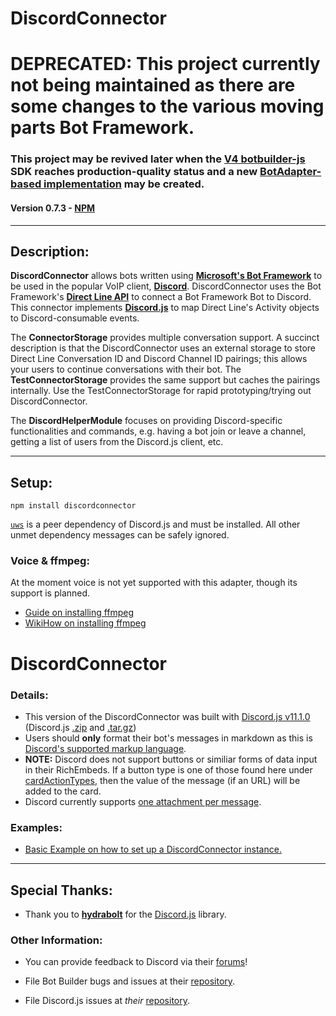 # DiscordConnector 

# DEPRECATED: This project currently not being maintained as there are some changes to the various moving parts Bot Framework. 

### This project may be revived later when the [V4 botbuilder-js](https://github.com/Microsoft/botbuilder-js) SDK reaches production-quality status and a new [BotAdapter-based implementation](https://github.com/Microsoft/botbuilder-js/blob/master/libraries/botbuilder-core/src/botAdapter.ts) may be created.

#### Version 0.7.3 - [NPM][npm]
___

## Description:

**DiscordConnector** allows bots written using **[Microsoft's Bot Framework][botframework]** to be used in the popular VoIP client, **[Discord][discordapp]**. DiscordConnector uses the Bot Framework's **[Direct Line API][directline]** to connect a Bot Framework Bot to Discord. This connector implements **[Discord.js][discord.js]** to map Direct Line's Activity objects to Discord-consumable events.

The **ConnectorStorage** provides multiple conversation support. A succinct description is that the DiscordConnector uses an external storage to store Direct Line Conversation ID and Discord Channel ID pairings; this allows your users to continue conversations with their bot. The **TestConnectorStorage** provides the same support but caches the pairings internally. Use the TestConnectorStorage for rapid prototyping/trying out DiscordConnector.

The **DiscordHelperModule** focuses on providing Discord-specific functionalities and commands, e.g. having a bot join or leave a channel, getting a list of users from the Discord.js client, etc.  

___

## Setup:
```
npm install discordconnector
```

[`uws`][uws] is a peer dependency of Discord.js and must be installed. All other unmet dependency messages can be safely ignored.


### Voice & ffmpeg:
At the moment voice is not yet supported with this adapter, though its support is planned.

- [Guide on installing ffmpeg][adaptlearning/ffmpeg]
- [WikiHow on installing ffmpeg][wikihow/ffmpeg]


# DiscordConnector



### Details:
- This version of the DiscordConnector was built with [Discord.js v11.1.0][Discordv11.1.0] (Discord.js [.zip][Discordv11.1.0Download] and [.tar.gz][Discordv11.1.0Download.tar.gz]) 
- Users should __only__ format their bot's messages in markdown as this is [Discord's supported markup language][discordmarkup].
- __NOTE:__ Discord does not support buttons or similiar forms of data input in their RichEmbeds. If a button type is one of those found here under [cardActionTypes][cardActionTypes], then the value of the message (if an URL) will be added to the card.
- Discord currently supports [one attachment per message][oneAttachmentLimit].

### Examples:
- [Basic Example on how to set up a DiscordConnector instance.][example_1]
___

## Special Thanks:
- Thank you to [**hydrabolt**][hydrabolt] for the [Discord.js][discord.jsGitHub] library.

### Other Information:
- You can provide feedback to Discord via their [forums][discordfeedback]!
- File Bot Builder bugs and issues at their [repository][botframeworkissues].
- File Discord.js issues at _their_ [repository][discord.jsissues].



  [botframework]: https://github.com/Microsoft/BotBuilder  
  [botframeworkissues]: https://github.com/Microsoft/BotBuilder/issues
  [discordapp]: https://discordapp.com
  [directline]: https://docs.microsoft.com/en-us/bot-framework/rest-api/bot-framework-rest-direct-line-3-0-concepts
  [discord.js]: https://discord.js.org
  [hydrabolt]: https://github.com/hydrabolt
  [discord.jsGitHub]: https://github.com/hydrabolt/discord.js/
  [discord.jsissues]: https://github.com/hydrabolt/discord.js/issues
  [Discordv11.1.0]: https://github.com/hydrabolt/discord.js/releases/tag/11.1.0
  [Discordv11.1.0Download]: https://github.com/hydrabolt/discord.js/archive/11.1.0.zip
  [Discordv11.1.0Download.tar.gz]: https://github.com/hydrabolt/discord.js/archive/11.1.0.tar.gz
  [discordmarkup]: https://support.discordapp.com/hc/en-us/articles/210298617-Markdown-Text-101-Chat-Formatting-Bold-Italic-Underline-
  [discordfeedback]: https://feedback.discordapp.com/forums/326712-discord-dream-land
  [adaptlearning/ffmpeg]: https://github.com/adaptlearning/adapt_authoring/wiki/Installing-FFmpeg
  [wikihow/ffmpeg]: http://www.wikihow.com/Install-FFmpeg-on-Windows
  [cardActionTypes]: ./Consts.js
  [oneAttachmentLimit]: https://feedback.discordapp.com/forums/326712-discord-dream-land/suggestions/17614645-attach-multiple-photos-to-messages-and-choose-if-t
  [example_1]: ./examples/example.js
  [npm]: https://www.npmjs.com/package/discordconnector
  [uws]: https://www.npmjs.com/package/uws
